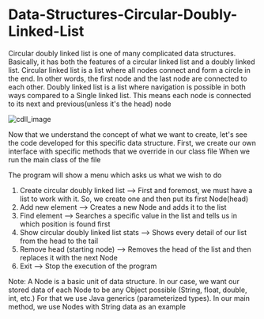 # Data-Structures-Circular-Doubly-Linked-List

Circular doubly linked list is one of many complicated data structures.
Basically, it has both the features of a circular linked list and a doubly linked list.
Circular linked list is a list where all nodes connect and form a circle in the end. In other words, the first node and the last node are connected to each other.
Doubly linked list is a list where navigation is possible in both ways compared to a Single linked list.
This means each node is connected to its next and previous(unless it's the head) node

![cdll_image](https://user-images.githubusercontent.com/102749207/204107265-bed83878-0643-4c6b-9aff-0ee21cce52ec.png)

Now that we understand the concept of what we want to create, let's see the code developed for this specific data structure.
First, we create our own interface with specific methods that we override in our class file
When we run the main class of the file

The program will show a menu which asks us what we wish to do
1) Create circular doubly linked list --> First and foremost, we must have a list to work with it. So, we create one and then put its first Node(head)
2) Add new element --> Creates a new Node and adds it to the list
3) Find element --> Searches a specific value in the list and tells us in which position is found first
4) Show circular doubly linked list stats --> Shows every detail of our list from the head to the tail
5) Remove head (starting node) --> Removes the head of the list and then replaces it with the next Node
6) Exit --> Stop the execution of the program

Note: A Node is a basic unit of data structure. In our case, we want our stored data of each Node to be any Object possible (String, float, double, int, etc.)
      For that we use Java generics (parameterized types).
      In our main method, we use Nodes with String data as an example
